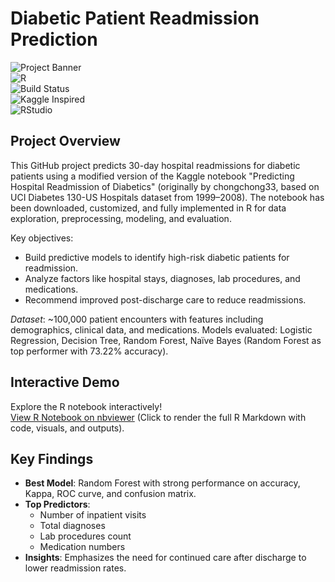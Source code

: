 # Diabetic Patient Readmission Prediction

![Project Banner](https://img.shields.io/badge/Project-Diabetic%20Readmission%20Prediction-blue?style=for-the-badge&logo=github)  
![R](https://img.shields.io/badge/R-4.0%2B-276DC3?style=flat&logo=r&logoColor=white)  
![Build Status](https://img.shields.io/github/actions/workflow/status/Awnish005123/Diabetic-Patient-Readmission-Prediction/ci.yml?style=flat&logo=github-actions&logoColor=white)  
![Kaggle Inspired](https://img.shields.io/badge/Kaggle-Inspired-20BEFF?style=flat&logo=kaggle&logoColor=white)  
![RStudio](https://img.shields.io/badge/RStudio-IDE-75AADB?style=flat&logo=rstudio&logoColor=white)  

## Project Overview

This GitHub project predicts 30-day hospital readmissions for diabetic patients using a modified version of the Kaggle notebook "Predicting Hospital Readmission of Diabetics" (originally by chongchong33, based on UCI Diabetes 130-US Hospitals dataset from 1999–2008). The notebook has been downloaded, customized, and fully implemented in R for data exploration, preprocessing, modeling, and evaluation.

Key objectives:
- Build predictive models to identify high-risk diabetic patients for readmission.
- Analyze factors like hospital stays, diagnoses, lab procedures, and medications.
- Recommend improved post-discharge care to reduce readmissions.

*Dataset*: ~100,000 patient encounters with features including demographics, clinical data, and medications. Models evaluated: Logistic Regression, Decision Tree, Random Forest, Naïve Bayes (Random Forest as top performer with 73.22% accuracy).

## Interactive Demo

Explore the R notebook interactively!  
[View R Notebook on nbviewer](https://nbviewer.org/github/Awnish005123/Diabetic-Patient-Readmission-Prediction/blob/main/notebook.Rmd) (Click to render the full R Markdown with code, visuals, and outputs).

## Key Findings

- **Best Model**: Random Forest with strong performance on accuracy, Kappa, ROC curve, and confusion matrix.
- **Top Predictors**:
  - Number of inpatient visits
  - Total diagnoses
  - Lab procedures count
  - Medication numbers
- **Insights**: Emphasizes the need for continued care after discharge to lower readmission rates.

